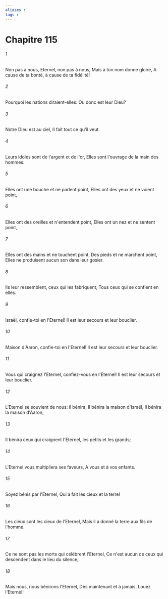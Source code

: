 ```yaml
---
aliases : 
tags : 
---
```


# Chapitre 115

###### 1
Non pas à nous, Eternel, non pas à nous, Mais à ton nom donne gloire, A cause de ta bonté, à cause de ta fidélité!
###### 2
Pourquoi les nations diraient-elles: Où donc est leur Dieu?
###### 3
Notre Dieu est au ciel, Il fait tout ce qu'il veut.
###### 4
Leurs idoles sont de l'argent et de l'or, Elles sont l'ouvrage de la main des hommes.
###### 5
Elles ont une bouche et ne parlent point, Elles ont des yeux et ne voient point,
###### 6
Elles ont des oreilles et n'entendent point, Elles ont un nez et ne sentent point,
###### 7
Elles ont des mains et ne touchent point, Des pieds et ne marchent point, Elles ne produisent aucun son dans leur gosier.
###### 8
Ils leur ressemblent, ceux qui les fabriquent, Tous ceux qui se confient en elles.
###### 9
Israël, confie-toi en l'Eternel! Il est leur secours et leur bouclier.
###### 10
Maison d'Aaron, confie-toi en l'Eternel! Il est leur secours et leur bouclier.
###### 11
Vous qui craignez l'Eternel, confiez-vous en l'Eternel! Il est leur secours et leur bouclier.
###### 12
L'Eternel se souvient de nous: il bénira, Il bénira la maison d'Israël, Il bénira la maison d'Aaron,
###### 13
Il bénira ceux qui craignent l'Eternel, les petits et les grands;
###### 14
L'Eternel vous multipliera ses faveurs, A vous et à vos enfants.
###### 15
Soyez bénis par l'Eternel, Qui a fait les cieux et la terre!
###### 16
Les cieux sont les cieux de l'Eternel, Mais il a donné la terre aux fils de l'homme.
###### 17
Ce ne sont pas les morts qui célèbrent l'Eternel, Ce n'est aucun de ceux qui descendent dans le lieu du silence;
###### 18
Mais nous, nous bénirons l'Eternel, Dès maintenant et à jamais. Louez l'Eternel!

